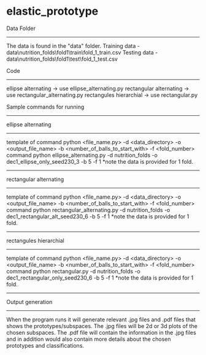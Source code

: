 # elastic_prototype

Data Folder
************************************************
The data is found in the "data" folder. 
Training data - data\nutrition_folds\fold1\train\fold_1_train.csv
Testing data  - data\nutrition_folds\fold1\test\fold_1_test.csv

Code
************************************************
ellipse alternating -> use ellipse_alternating.py
rectangular alternating -> use rectangular_alternating.py
rectangules hierarchial -> use rectangular.py

Sample commands for running 
____________________________________
ellipse alternating
_____________________________________
template of command
python <file_name.py> -d <data_directory> -o <output_file_name> -b <number_of_balls_to_start_with> -f <fold_number>
command
python ellipse_alternating.py -d nutrition_folds -o dec1_ellipse_only_seed230_3 -b 5 -f 1
*note the data is provided for 1 fold.

____________________________________
rectangular alternating
_____________________________________
template of command
python <file_name.py> -d <data_directory> -o <output_file_name> -b <number_of_balls_to_start_with> -f <fold_number>
command
python rectangular_alternating.py -d nutrition_folds -o dec1_rectangular_alt_seed230_6 -b 5 -f 1
*note the data is provided for 1 fold.

_____________________________________
rectangules hierarchial 
_____________________________________
template of command
python <file_name.py> -d <data_directory> -o <output_file_name> -b <number_of_balls_to_start_with> -f <fold_number>
command
python rectangular.py -d nutrition_folds -o dec1_rectangular_only_seed230_6 -b 5 -f 1
*note the data is provided for 1 fold.

____________________________________
Output generation
____________________________________
When the program runs it will generate relevant .jpg files and .pdf files that shows the prototypes/subspaces. The .jpg files will be 2d or 3d plots of the chosen subspaces. The .pdf file will contain the information in the .jpg files and in addition would also contain more details about the chosen prototypes and classifications.


